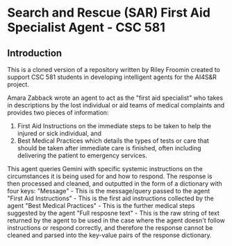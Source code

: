 # Search and Rescue (SAR) First Aid Specialist Agent - CSC 581

## Introduction
This is a cloned version of a repository written by Riley Froomin created to support CSC 581 students in developing
intelligent agents for the AI4S&R project.

Amara Zabback wrote an agent to act as the "first aid specialist" who takes in descriptions by the lost individual or
aid teams of medical complaints and provides two pieces of information:
1. First Aid Instructions on the immediate steps to be taken to help the injured or sick individual, and
2. Best Medical Practices which details the types of tests or care that should be taken after immediate care is finished,
often including delivering the patient to emergency services.

This agent queries Gemini with specific systemic instructions on the circumstances it is being used for and how to respond.
The response is then processed and cleaned, and outputted in the form of a dictionary with four keys:
"Message" - This is the message/query passed to the agent
"First Aid Instructions" - This is the first aid instructions collected by the agent
"Best Medical Practices" - This is the further medical steps suggested by the agent
"Full resposne text" - This is the raw string of text returned by the agent to be used
  in the case where the agent doesn't follow instructions or respond correctly, and therefore the response cannot be cleaned
  and parsed into the key-value pairs of the response dictionary.
